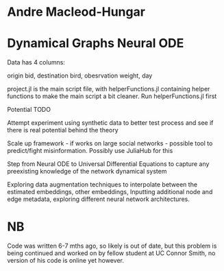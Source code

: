 # Andre Macleod-Hungar
# Dynamical Graphs Neural ODE

Data has 4 columns:

origin bid, destination bird, obesrvation weight, day


project.jl is the main script file, with helperFunctions.jl containing helper functions to make the main script a bit cleaner. Run helperFunctions.jl first

Potential TODO 

Attempt experiment using synthetic data to better test process and see if there is real potential behind the theory

Scale up framework - if works on large social networks - possible tool to predict/fight misinformation. Possibly use JuliaHub for this

Step from Neural ODE to Universal Differential Equations to capture any preexisting knowledge of the network dynamical system

Exploring data augmentation techniques to interpolate between the estimated embeddings, other embeddings, Inputting additional node and edge metadata, exploring different neural network architectures.


# NB
Code was written 6-7 mths ago, so likely is out of date, but this problem is being continued and worked on by fellow student at UC Connor Smith, no version of his code is online yet however.
